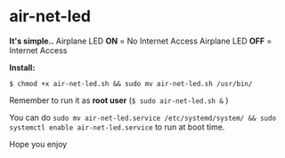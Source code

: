 # air-net-led
**It's simple..**
Airplane LED **ON** = No Internet Access
Airplane LED **OFF** = Internet Access

**Install:**

`$ chmod +x air-net-led.sh && sudo mv air-net-led.sh /usr/bin/`

Remember to run it as **root user** (`$ sudo air-net-led.sh &` )

You can do `sudo mv air-net-led.service /etc/systemd/system/ && sudo systemctl enable air-net-led.service`
to run at boot time.

Hope you enjoy
